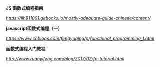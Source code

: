 **JS 函数式编程指南**

*https://llh911001.gitbooks.io/mostly-adequate-guide-chinese/content/*



**javascript函数式编程（一）**

*https://www.cnblogs.com/fengyuqing/p/functional_programming_1.html*



**函数式编程入门教程**

*http://www.ruanyifeng.com/blog/2017/02/fp-tutorial.html*

